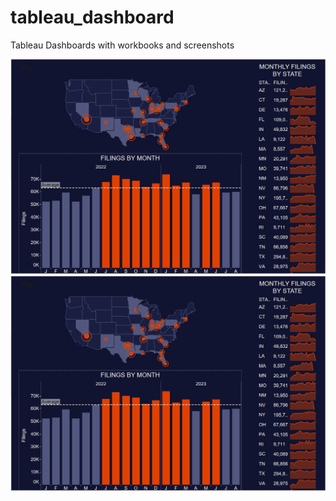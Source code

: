 # tableau_dashboard
Tableau Dashboards with workbooks and screenshots

![Alt text](2.JPG)
![Logo](2.JPG)

